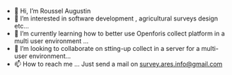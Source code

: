 - 👋 Hi, I’m Roussel Augustin
- 👀 I’m interested in software development , agricultural surveys design etc...
- 🌱 I’m currently learning how to better use Openforis collect platform in a multi user environment ...
- 💞️ I’m looking to collaborate on stting-up collect in a server for a multi-user environment...
- 📫 How to reach me ... Just send a mail on survey.ares.info@gmail.com

<!---
RousselAugustin/RousselAugustin is a ✨ special ✨ repository because its `README.md` (this file) appears on your GitHub profile.
You can click the Preview link to take a look at your changes.
--->
